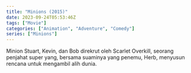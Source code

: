 ```yaml
---
title: "Minions (2015)"
date: 2023-09-24T05:53:46Z
tags: ["Movie"]
categories: ["Animation", "Adventure", "Comedy"]
series: ["Minions"]
---
```


Minion Stuart, Kevin, dan Bob direkrut oleh Scarlet Overkill, seorang penjahat super yang, bersama suaminya yang penemu, Herb, menyusun rencana untuk mengambil alih dunia.

  <mux-player stream-type="on-demand"
  src="https://kp3d-my.sharepoint.com/personal/ryoo_kp3d_onmicrosoft_com/_layouts/15/download.aspx?share=EfpeSiL0MYxEp-P9cOFVZKcBnjeEZ-jIhqeoOQMXrw4SZw" metadata-video-title="Minions (2015)" prefer-playback="mse" controls>
  </mux-player>
  
  
  <script src="https://cdn.jsdelivr.net/npm/@mux/mux-player"></script>
  
   <script id="EFg7iEj5bhzE6t00mUbuIggnSA3N5xeT00OoJeCrNYMtk" type="application/ld+json">
 {
  "@context": "https://schema.org/",
  "@type": "VideoObject",
  "name": "Minions",
  "contentUrl": "https://stream.mux.com/EFg7iEj5bhzE6t00mUbuIggnSA3N5xeT00OoJeCrNYMtk.m3u8",
  "thumbnailUrl": "https://www.themoviedb.org/t/p/original/pZxmcsa3FX3kYLhJD5DLutsamNo.jpg?width=314&fit_mode=preserve&time=25",
  "uploadDate": "2023-09-24T05:53:46Z",
}

</script>